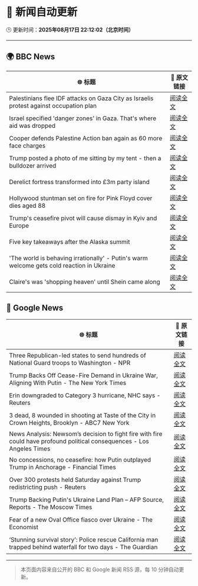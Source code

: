 # 🧠 新闻自动更新

🕒 更新时间：**2025年08月17日 22:12:02（北京时间）**

---

## 🌍 BBC News

| 🌐 标题 | 🔗 原文链接 |
|--------|-------------|
| Palestinians flee IDF attacks on Gaza City as Israelis protest against occupation plan | [阅读全文](https://www.bbc.com/news/articles/c2018wx3zlgo?at_medium=RSS&at_campaign=rss) |
| Israel specified 'danger zones' in Gaza. That's where aid was dropped | [阅读全文](https://www.bbc.com/news/videos/cn851l607djo?at_medium=RSS&at_campaign=rss) |
| Cooper defends Palestine Action ban again as 60 more face charges | [阅读全文](https://www.bbc.com/news/articles/c4gj93j2r2go?at_medium=RSS&at_campaign=rss) |
| Trump posted a photo of me sitting by my tent - then a bulldozer arrived | [阅读全文](https://www.bbc.com/news/articles/cx2x39d2jxvo?at_medium=RSS&at_campaign=rss) |
| Derelict fortress transformed into £3m party island | [阅读全文](https://www.bbc.com/news/articles/crm4er70410o?at_medium=RSS&at_campaign=rss) |
| Hollywood stuntman set on fire for Pink Floyd cover dies aged 88 | [阅读全文](https://www.bbc.com/news/articles/c05e0z9lj3mo?at_medium=RSS&at_campaign=rss) |
| Trump's ceasefire pivot will cause dismay in Kyiv and Europe | [阅读全文](https://www.bbc.com/news/articles/clyvd2jpy1no?at_medium=RSS&at_campaign=rss) |
| Five key takeaways after the Alaska summit | [阅读全文](https://www.bbc.com/news/articles/c4gj9er0x0zo?at_medium=RSS&at_campaign=rss) |
| 'The world is behaving irrationally' - Putin's warm welcome gets cold reaction in Ukraine | [阅读全文](https://www.bbc.com/news/articles/ckg4mj4011lo?at_medium=RSS&at_campaign=rss) |
| Claire's was 'shopping heaven' until Shein came along | [阅读全文](https://www.bbc.com/news/articles/c23pek275p5o?at_medium=RSS&at_campaign=rss) |

## 📰 Google News

| 🌐 标题 | 🔗 原文链接 |
|--------|-------------|
| Three Republican-led states to send hundreds of National Guard troops to Washington - NPR | [阅读全文](https://news.google.com/rss/articles/CBMixwFBVV95cUxNWU9uWllLcDQ0eVJfLURRdGdmN0VhaEUzZWRCTGw4d3NjSzJkRTVJVHM5N1FRRmJTNTZrb0hHV3AtcTZfdERkdGFaVnNrZjdCMUFGOG9Mb19FUE9rME44cWdkUXZFZ192NHlBRWxHdmdWcXgxemhzd2JXS3BoOTdBS3prbWRxQXJTOTdwV0U3czA1aWw0cng1bUpXUHFTbGxKRzZEb2JRWnFDMTdPbjJjbzc0Vzh1NWd3TWpfYVBRd0VzLWpDOGRJ?oc=5) |
| Trump Backs Off Cease-Fire Demand in Ukraine War, Aligning With Putin - The New York Times | [阅读全文](https://news.google.com/rss/articles/CBMimAFBVV95cUxQUDlqY01BSzJUUXRoMDhIWlU4TUcxaWJtRWFrX01UbUhVUXFUTS1SQ3JNRVpnYmtBRThSOHdFRTZ2YU9DWWl1SW9ZaGRvNjlLTHVZVUJESlpGTGV5T0g0ZTZXekRZdXZJdXljTDRHWmROMV9wSWNFckRabW41S2tPWjFud0ZkbVZuSWV6dS0ydkw2Mnd5a2NGeQ?oc=5) |
| Erin downgraded to Category 3 hurricane, NHC says - Reuters | [阅读全文](https://news.google.com/rss/articles/CBMipAFBVV95cUxNYzVsVXdNQ3BPMDFtMW5MRmh1R2UyY25OeXJCZU9HVXZrVFJLa2xLLW5UU2FhZUlOOHhPc1R4dVFCS2RYN29lZS1UajkwZ2gzMTRWdGhDTnVWREJ1Q1RiQTRTVU5ZbHZtZGt3WnYyTjVXazFsaFJxRjJqeDAtZ1Jnc0k3UTdCYUNQMnl2WHdsQkVrSEpXdnVZWVJ2SUdFN01nZlY3UA?oc=5) |
| 3 dead, 8 wounded in shooting at Taste of the City in Crown Heights, Brooklyn - ABC7 New York | [阅读全文](https://news.google.com/rss/articles/CBMimAFBVV95cUxNTjZDSXVwam1zN2JubW5SZ28wM2pqQUpTY2hxQXh1Y0dsazZEczFSQ05tNE02TG9KYjlMd0pQdjE5QTJXXy1MQmg0TXg3b05ZdjBYYVcwUUdTUUVON1h4RHFYaGZKMm5IYS11M2UtOHllcmxZUmx2Qk9KUF9HUzh3NlpBT09KRjRpVmM4WWVkQUNLa1VLQlhPb9IBngFBVV95cUxQVDN4Zkstc3RKRlBYbmtVODZ1Tmd0Q1I4cHZwRVdpcEx6M0wySlFfYldDTjU4N2I4ekZUY3YxN1BpbVY3a2U5UzgtZHN1bW1sSTVyNndSZGFiTkl6cFJsNEMxTWJaYjNWZk5uUnBGYnpLcXBybEloVnVvYXN2SEtkMWZPakhSX3llV19TSC1WdXZ4bko4QUNobjdMeVV6dw?oc=5) |
| News Analysis: Newsom’s decision to fight fire with fire could have profound political consequences - Los Angeles Times | [阅读全文](https://news.google.com/rss/articles/CBMi0AFBVV95cUxNY0pZeTZYaExwVV9WUGItdkF6MllGQVFhTE5zUVN6YzdKSVhHUVZGYS1URWpMVExQbVpwOTVoYXctdXVhVXA4c2RmaC1yUnF2aVRSX2d6d283cFpmUjR5YUFlY282OE5CZzRnTTRWd1JWU3ZkOVRudWZ3bWZoZXN5aWJHWEFxbVg0bWc1bFBCNGhWUzhMdHQwSnp4clh4c3hDTnRrRnNwbTZ6aEJUMmpSenRVS1I2UnpQSjdOckdHNmw1WkJ1RnhvNng3LVBaZ01K?oc=5) |
| No concessions, no ceasefire: how Putin outplayed Trump in Anchorage - Financial Times | [阅读全文](https://news.google.com/rss/articles/CBMicEFVX3lxTE14Y09IUjl1V2xVUGo2d21jYWJicHhUYzRLVExKYmhrc2wxUnhmakpkQURlNnlicnNGM3hBXzNUQVg2QU13Yzdra1VtR3NMYVlHSHRHaXlBVmxvYW11cUlQRWdKTjllQTg5MWFRakpCUmQ?oc=5) |
| Over 300 protests held Saturday against Trump redistricting push - Reuters | [阅读全文](https://news.google.com/rss/articles/CBMirgFBVV95cUxQM2ZnT3hwbmViVUtibFh4UnB1SGtCdVZkWmllMTQzcUxoV3EyZzNwTnBYMTZFVFFCZjhjNmJ4aENVRnA3NlZPcG15X2Y3TURiUkM5VlhCR3hubVdwdk1pSjAxek05V0hsdmZrX2swNVdCUWk2Sy11LXZJSWxWMU1qbWNONmtKSUJ0NzNieEE1VWZBbEdJeUF5QlVlOFp2cFotd19ZM1I5U2hkMW1CUFE?oc=5) |
| Trump Backing Putin's Ukraine Land Plan – AFP Source, Reports - The Moscow Times | [阅读全文](https://news.google.com/rss/articles/CBMiqgFBVV95cUxOV1F0ZUZuUkttU09ILVhOZERNV1BqNGtHRFMwSngzMVVWWWhTc2s1aHVCYkhJdzFxdXk3QmM4MXJaRXVlMkVGV0VoMHVmMmFxaWt0ODJBQWo1MGxnM0NzdWh0bUJXdGVoWTF6UmExTVh3bjJKVGVaeDZXLUZJNEZtQjJ4OHBPOGVMUGV0S1piUkxMQm1KdUNFeXdGMHlVeHBoU3FCY3M2ZUZ0Zw?oc=5) |
| Fear of a new Oval Office fiasco over Ukraine - The Economist | [阅读全文](https://news.google.com/rss/articles/CBMikwFBVV95cUxOeDJNeXFmdkR5dDFZb3hZdXZnbm4zTTdEUFR4Z0I5OWpCZ3hTWF9OZFdQaXFqV3IxblBJcThfem8xWlh3RDBxLW9raV9Ndm9SOHBsTVM5dUZPREVBSTBKZW9CZE9qbDB2QnlNWTR6WERabUhrVkVfczdDWUdHOUNtdG5ZSUxHLVZldmxGUTNtUEZUbWc?oc=5) |
| ‘Stunning survival story’: Police rescue California man trapped behind waterfall for two days - The Guardian | [阅读全文](https://news.google.com/rss/articles/CBMiowFBVV95cUxNam9wMF9jUzdaTzlEOVpsbnpuWERldFhuczFUcHFwaU11eGliYTVsUjRXR1Y1UjRRU19adWNTR0FHUnVvb2tNd202Z3R5X0EzYmJyb0ZTR0NoUVpuendwRjMyNEZzR3V3SE5ReWY0U0dxMnE3M2UyMklyRkFXZkJZUXgtY2psN3FLVTdMdnotV1ZnVGtnM2VCQW1POHE1Z0ticVVV?oc=5) |

---
> 本页面内容来自公开的 BBC 和 Google 新闻 RSS 源，每 10 分钟自动更新。